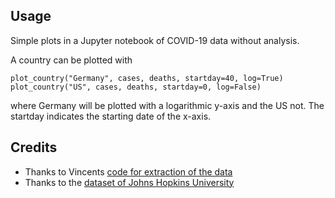 ## Usage

Simple plots in a Jupyter notebook of COVID-19 data without analysis. 


A country can be plotted with

```
plot_country("Germany", cases, deaths, startday=40, log=True)
plot_country("US", cases, deaths, startday=0, log=False)
```

where Germany will be plotted with a logarithmic y-axis and the US not. The startday indicates the starting date of the x-axis.

## Credits

* Thanks to Vincents [code for extraction of the data](https://github.com/VincentStimper/COVID-19-modeling)
* Thanks to the [dataset of Johns Hopkins University](https://github.com/CSSEGISandData/COVID-19)
